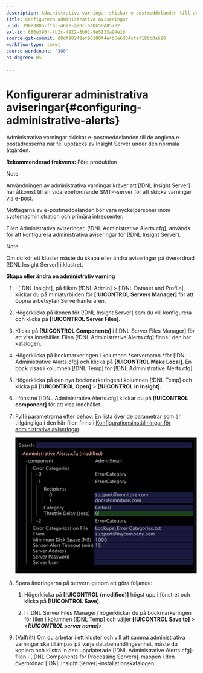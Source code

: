 ```yaml
---
description: Administrativa varningar skickar e-postmeddelanden till de angivna e-postadresserna när fel upptäcks av Insight Server under den normala åtgärden.
title: Konfigurera administrativa aviseringar
uuid: 398e088b-ff83-46ae-a20c-ba0b50d85702
exl-id: 886e390f-fb2c-4922-8b01-9e5133a94e1b
source-git-commit: d9df90242ef96188f4e4b5e6d04cfef196b0a628
workflow-type: tm+mt
source-wordcount: '300'
ht-degree: 0%

---
```


# Konfigurerar administrativa aviseringar{#configuring-administrative-alerts}

Administrativa varningar skickar e-postmeddelanden till de angivna e-postadresserna när fel upptäcks av Insight Server under den normala åtgärden.

**Rekommenderad frekvens:** Före produktion

>[!NOTE]
>
>Användningen av administrativa varningar kräver att [!DNL Insight Server] har åtkomst till en vidarebefordrande SMTP-server för att skicka varningar via e-post.

Mottagarna av e-postmeddelanden bör vara nyckelpersoner inom systemadministration och primära intressenter.

Filen Administrativa aviseringar, [!DNL Administrative Alerts.cfg], används för att konfigurera administrativa aviseringar för [!DNL Insight Server].

>[!NOTE]
>
>Om du kör ett kluster måste du skapa eller ändra aviseringar på överordnad [!DNL Insight Server] i klustret.

**Skapa eller ändra en administrativ varning**

1. I [!DNL Insight], på fliken [!DNL Admin] > [!DNL Dataset and Profile], klickar du på miniatyrbilden för **[!UICONTROL Servers Manager]** för att öppna arbetsytan Serverhanteraren.
1. Högerklicka på ikonen för [!DNL Insight Server] som du vill konfigurera och klicka på **[!UICONTROL Server Files]**.
1. Klicka på **[!UICONTROL Components]** i [!DNL Server Files Manager] för att visa innehållet. Filen [!DNL Administrative Alerts.cfg] finns i den här katalogen.
1. Högerklicka på bockmarkeringen i kolumnen *servernamn *för [!DNL Administrative Alerts.cfg] och klicka på **[!UICONTROL Make Local]**. En bock visas i kolumnen [!DNL Temp] för [!DNL Administrative Alerts.cfg].
1. Högerklicka på den nya bockmarkeringen i kolumnen [!DNL Temp] och klicka på **[!UICONTROL Open]** > **[!UICONTROL in Insight]**.
1. I fönstret [!DNL Administrative Alerts.cfg] klickar du på **[!UICONTROL component]** för att visa innehållet.
1. Fyll i parametrarna efter behov. En lista över de parametrar som är tillgängliga i den här filen finns i [Konfigurationsinställningar för administrativa aviseringar](../../../home/c-inst-svr/c-cfg-stgs-ref/c-admin-alts-cfg-stgs.md#concept-14c3c3ed797f47c5900ec04cae2fc491).

   ![Steginformation](assets/cfg_adminalerts_examplevalues.png)

1. Spara ändringarna på servern genom att göra följande:

   1. Högerklicka på **[!UICONTROL (modified)]** högst upp i fönstret och klicka på **[!UICONTROL Save]**.

   1. I [!DNL Server Files Manager] högerklickar du på bockmarkeringen för filen i kolumnen [!DNL Temp] och väljer **[!UICONTROL Save to]** > *&lt;**[!UICONTROL server name]**>*.

1. (Valfritt) Om du arbetar i ett kluster och vill att samma administrativa varningar ska tillämpas på varje databehandlingsenhet, måste du kopiera och klistra in den uppdaterade [!DNL Administrative Alerts.cfg]-filen i [!DNL Components for Processing Servers]-mappen i den överordnad [!DNL Insight Server]-installationskatalogen.
